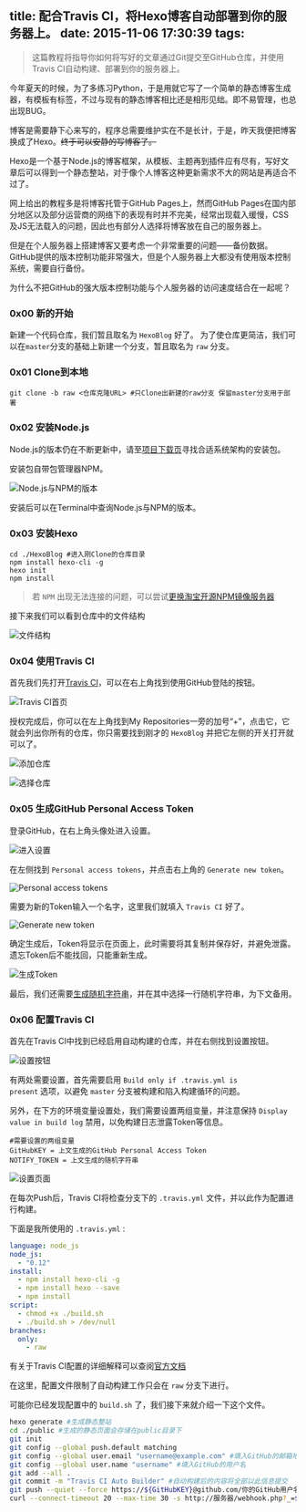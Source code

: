 title: 配合Travis CI，将Hexo博客自动部署到你的服务器上。
date: 2015-11-06 17:30:39
tags:
---

> 这篇教程将指导你如何将写好的文章通过Git提交至GitHub仓库，并使用Travis CI自动构建、部署到你的服务器上。

今年夏天的时候，为了多练习Python，于是用就它写了一个简单的静态博客生成器，有模板有标签，不过与现有的静态博客相比还是相形见绌。即不易管理，也总出现BUG。

博客是需要静下心来写的，程序总需要维护实在不是长计，于是，昨天我便把博客换成了Hexo。<del>终于可以安静的写博客了。</del>

Hexo是一个基于Node.js的博客框架，从模板、主题再到插件应有尽有，写好文章后可以得到一个静态整站，对于像个人博客这种更新需求不大的网站是再适合不过了。

网上给出的教程多是将博客托管于GitHub Pages上，然而GitHub Pages在国内部分地区以及部分运营商的网络下的表现有时并不完美，经常出现载入缓慢，CSS及JS无法载入的问题，因此也有部分人选择将博客放在自己的服务器上。

但是在个人服务器上搭建博客又要考虑一个非常重要的问题——备份数据。GitHub提供的版本控制功能非常强大，但是个人服务器上大都没有使用版本控制系统，需要自行备份。

为什么不把GitHub的强大版本控制功能与个人服务器的访问速度结合在一起呢？

### 0x00 新的开始

新建一个代码仓库，我们暂且取名为 <code>HexoBlog</code> 好了。
为了使仓库更简洁，我们可以在<code>master</code>分支的基础上新建一个分支，暂且取名为 <code>raw</code> 分支。

### 0x01 Clone到本地

```
git clone -b raw <仓库克隆URL> #只Clone出新建的raw分支 保留master分支用于部署
```

### 0x02 安装Node.js

Node.js的版本仍在不断更新中，请至[项目下载页](https://nodejs.org/en/download/)寻找合适系统架构的安装包。

安装包自带包管理器NPM。

![Node.js与NPM的版本](http://internal-static.keep.moe/hexo-and-travis-ci/02.00.png)

安装后可以在Terminal中查询Node.js与NPM的版本。

### 0x03 安装Hexo

```
cd ./HexoBlog #进入刚Clone的仓库目录
npm install hexo-cli -g
hexo init
npm install
```

> 若 <code>NPM</code> 出现无法连接的问题，可以尝试[更换淘宝开源NPM镜像服务器](http://npm.taobao.org/)

接下来我们可以看到仓库中的文件结构

![文件结构](http://internal-static.keep.moe/hexo-and-travis-ci/03.00.png)

### 0x04 使用Travis CI

首先我们先打开[Travis CI](https://travis-ci.org/)，可以在右上角找到使用GitHub登陆的按钮。

![Travis CI首页](http://internal-static.keep.moe/hexo-and-travis-ci/04.00.png)

授权完成后，你可以在左上角找到My Repositories一旁的加号“+”，点击它，它就会列出你所有的仓库，你只需要找到刚才的 <code>HexoBlog</code> 并把它左侧的开关打开就可以了。

![添加仓库](http://internal-static.keep.moe/hexo-and-travis-ci/04.01.png)

![选择仓库](http://internal-static.keep.moe/hexo-and-travis-ci/04.02.png)

### 0x05 生成GitHub Personal Access Token

登录GitHub，在右上角头像处进入设置。

![进入设置](http://internal-static.keep.moe/hexo-and-travis-ci/05.00.png)

在左侧找到 <code>Personal access tokens</code>，并点击右上角的 <code>Generate new token</code>。

![Personal access tokens](http://internal-static.keep.moe/hexo-and-travis-ci/05.01.png)

需要为新的Token输入一个名字，这里我们就填入 <code>Travis CI</code> 好了。

![Generate new token](http://internal-static.keep.moe/hexo-and-travis-ci/05.02.png)

确定生成后，Token将显示在页面上，此时需要将其复制并保存好，并避免泄露。遗忘Token后不能找回，只能重新生成。

![生成Token](http://internal-static.keep.moe/hexo-and-travis-ci/05.03.png)

最后，我们还需要[生成随机字符串](https://www.random.org/strings/?num=10&len=20&digits=on&upperalpha=on&loweralpha=on&unique=on&format=html&rnd=new)，并在其中选择一行随机字符串，为下文备用。

### 0x06 配置Travis CI

首先在Travis CI中找到已经启用自动构建的仓库，并在右侧找到设置按钮。

![设置按钮](http://internal-static.keep.moe/hexo-and-travis-ci/06.00.png)

有两处需要设置，首先需要启用 <code>Build only if .travis.yml is present</code> 选项，以避免 <code>master</code> 分支被构建和陷入构建循环的问题。

另外，在下方的环境变量设置处，我们需要设置两组变量，并注意保持 <code>Display value in build log</code> 禁用，以免构建日志泄露Token等信息。

```
#需要设置的两组变量
GitHubKEY = 上文生成的GitHub Personal Access Token
NOTIFY_TOKEN = 上文生成的随机字符串
```

![设置页面](http://internal-static.keep.moe/hexo-and-travis-ci/06.01.png)

在每次Push后，Travis CI将检查分支下的 <code>.travis.yml</code> 文件，并以此作为配置进行构建。

下面是我所使用的 <code>.travis.yml</code> :

```yaml
language: node_js
node_js:
  - "0.12"
install:
  - npm install hexo-cli -g
  - npm install hexo --save
  - npm install
script:
  - chmod +x ./build.sh
  - ./build.sh > /dev/null
branches:
  only:
    - raw
```

有关于Travis CI配置的详细解释可以查阅[官方文档](http://docs.travis-ci.com/)

在这里，配置文件限制了自动构建工作只会在 <code>raw</code> 分支下进行。

可能你已经发现配置中的 <code>build.sh</code> 了，我们接下来就介绍一下这个文件。

```bash
hexo generate #生成静态整站
cd ./public #生成的静态页面会存储在public目录下
git init
git config --global push.default matching
git config --global user.email "username@example.com" #填入GitHub的邮箱地址
git config --global user.name "username" #填入GitHub的用户名
git add --all .
git commit -m "Travis CI Auto Builder" #自动构建后的内容将全部以此信息提交
git push --quiet --force https://${GitHubKEY}@github.com/你的GitHub用户名/你的代码仓库名.git master  #自动构建后的内容将全部以此信息提交
curl --connect-timeout 20 --max-time 30 -s http://服务器/webhook.php?_=${NOTIFY_TOKEN} > /dev/null #服务器Webhook 将在下文介绍
```
